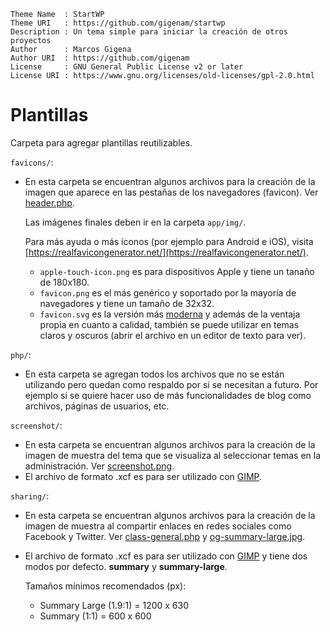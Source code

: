 ```
Theme Name  : StartWP
Theme URI   : https://github.com/gigenam/startwp
Description : Un tema simple para iniciar la creación de otros proyectos
Author      : Marcos Gigena
Author URI  : https://github.com/gigenam
License     : GNU General Public License v2 or later
License URI : https://www.gnu.org/licenses/old-licenses/gpl-2.0.html
```

# Plantillas

Carpeta para agregar plantillas reutilizables.

`favicons/`:

- En esta carpeta se encuentran algunos archivos para la creación de la imagen
  que aparece en las pestañas de los navegadores (favicon). Ver [header.php](../app/header.php#L18).

  Las imágenes finales deben ir en la carpeta `app/img/`.

  Para más ayuda o más íconos (por ejemplo para Android e iOS), visita
  [https://realfavicongenerator.net/](https://realfavicongenerator.net/).

  - `apple-touch-icon.png` es para dispositivos Apple y tiene un tanaño de 180x180.
  - `favicon.png` es el más genérico y soportado por la mayoría de navegadores y
    tiene un tamaño de 32x32.
  - `favicon.svg` es la versión más [moderna](https://caniuse.com/?search=svg%20favicons)
    y además de la ventaja propia en cuanto a calidad, también se puede utilizar
    en temas claros y oscuros (abrir el archivo en un editor de texto para ver).

`php/`:

- En esta carpeta se agregan todos los archivos que no se están utilizando pero
  quedan como respaldo por si se necesitan a futuro. Por ejemplo si se quiere hacer
  uso de más funcionalidades de blog como archivos, páginas de usuarios, etc.

`screenshot/`:

- En esta carpeta se encuentran algunos archivos para la creación de la imagen de
  muestra del tema que se visualiza al seleccionar temas en la administración.
  Ver [screenshot.png](../app/screenshot.png).
- El archivo de formato .xcf es para ser utilizado con [GIMP](https://gimp.org/).

`sharing/`:

- En esta carpeta se encuentran algunos archivos para la creación de la imagen de
  muestra al compartir enlaces en redes sociales como Facebook y Twitter.
  Ver [class-general.php](../app/inc/setup/class-general.php#L139) y
  [og-summary-large.jpg](../app/img/og-summary-large.jpg).

- El archivo de formato .xcf es para ser utilizado con [GIMP](https://gimp.org/)
  y tiene dos modos por defecto. **summary** y **summary-large**.

  Tamaños mínimos recomendados (px):

  - Summary Large (1.9:1) = 1200 x 630
  - Summary (1:1) = 600 x 600
